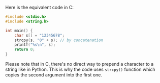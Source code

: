 Here is the equivalent code in C:

```c
#include <stdio.h>
#include <string.h>

int main() {
    char s[] = "12345678";
    strcpy(s, "0" + s); // by concatenation
    printf("%s\n", s);
    return 0;
}
```

Please note that in C, there's no direct way to prepend a character to a string like in Python. This is why the code uses `strcpy()` function which copies the second argument into the first one.
